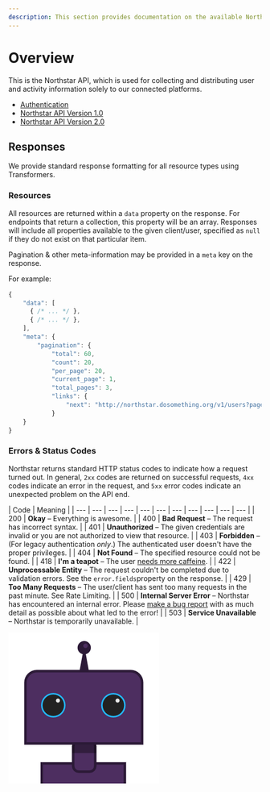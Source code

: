 ```yaml
---
description: This section provides documentation on the available Northstar API endpoints.
---
```


# Overview

This is the Northstar API, which is used for collecting and distributing user and activity information solely to our connected platforms.

* [Authentication](authentication.md)
* [Northstar API Version 1.0](api-v1/)
* [Northstar API Version 2.0](api-v2/)

## Responses

We provide standard response formatting for all resource types using Transformers.

### Resources

All resources are returned within a `data` property on the response. For endpoints that return a collection, this property will be an array. Responses will include all properties available to the given client/user, specified as `null` if they do not exist on that particular item.

Pagination & other meta-information may be provided in a `meta` key on the response.

For example:

```javascript
{
    "data": [
      { /* ... */ },
      { /* ... */ },
    ],
    "meta": {
        "pagination": {
            "total": 60,
            "count": 20,
            "per_page": 20,
            "current_page": 1,
            "total_pages": 3,
            "links": {
                "next": "http://northstar.dosomething.org/v1/users?page=2"
            }
    }
}
```

### Errors & Status Codes

Northstar returns standard HTTP status codes to indicate how a request turned out. In general, `2xx` codes are returned on successful requests, `4xx` codes indicate an error in the request, and `5xx` error codes indicate an unexpected problem on the API end.

| Code | Meaning |
| --- | --- | --- | --- | --- | --- | --- | --- | --- | --- | --- |
| 200 | **Okay** – Everything is awesome. |
| 400 | **Bad Request** – The request has incorrect syntax. |
| 401 | **Unauthorized** – The given credentials are invalid or you are not authorized to view that resource. |
| 403 | **Forbidden** – \(For legacy authentication _only_.\) The authenticated user doesn't have the proper privileges. |
| 404 | **Not Found** – The specified resource could not be found. |
| 418 | **I'm a teapot** – The user [needs more caffeine](https://www.ietf.org/rfc/rfc2324.txt). |
| 422 | **Unprocessable Entity** – The request couldn't be completed due to validation errors. See the `error.fields`property on the response. |
| 429 | **Too Many Requests** – The user/client has sent too many requests in the past minute. See Rate Limiting. |
| 500 | **Internal Server Error** – Northstar has encountered an internal error. Please [make a bug report](https://github.com/DoSomething/northstar/issues/new) with as much detail as possible about what led to the error! |
| 503 | **Service Unavailable** – Northstar is temporarily unavailable. |

![DoSomething Bot](../.gitbook/assets/dsbot.png)

